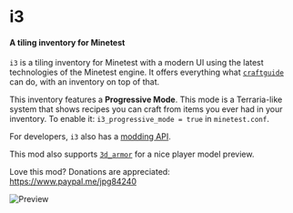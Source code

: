 # i3

#### A tiling inventory for Minetest

`i3` is a tiling inventory for Minetest with a modern UI using the latest technologies of the Minetest engine.
It offers everything what [`craftguide`](https://github.com/minetest-mods/craftguide) can do, with an inventory on top of that.

This inventory features a **Progressive Mode**.
This mode is a Terraria-like system that shows recipes you can craft from items you ever had in your inventory.
To enable it: `i3_progressive_mode = true` in `minetest.conf`.

For developers, `i3` also has a [modding API](https://github.com/minetest-mods/i3/blob/master/API.md).

This mod also supports [`3d_armor`](https://github.com/minetest-mods/3d_armor) for a nice player model preview.

Love this mod? Donations are appreciated: https://www.paypal.me/jpg84240

![Preview](https://user-images.githubusercontent.com/7883281/103390081-c619b480-4b12-11eb-9993-c35787cc6b61.png)
